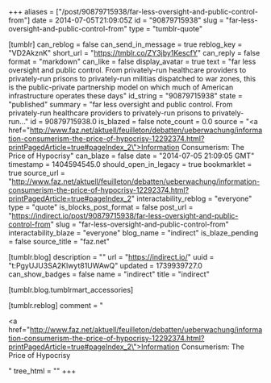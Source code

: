 +++
aliases = ["/post/90879715938/far-less-oversight-and-public-control-from"]
date = 2014-07-05T21:09:05Z
id = "90879715938"
slug = "far-less-oversight-and-public-control-from"
type = "tumblr-quote"

[tumblr]
can_reblog = false
can_send_in_message = true
reblog_key = "VD2AkznK"
short_url = "https://tmblr.co/ZY3jby1KescfY"
can_reply = false
format = "markdown"
can_like = false
display_avatar = true
text = "far less oversight and public control. From privately-run healthcare providers to privately-run prisons to privately-run militias dispatched to war zones, this is the public-private partnership model on which much of American infrastructure operates these days"
id_string = "90879715938"
state = "published"
summary = "far less oversight and public control. From privately-run healthcare providers to privately-run prisons to privately-run..."
id = 90879715938.0
is_blazed = false
note_count = 0.0
source = "<a href=\"http://www.faz.net/aktuell/feuilleton/debatten/ueberwachung/information-consumerism-the-price-of-hypocrisy-12292374.html?printPagedArticle=true#pageIndex_2\">Information Consumerism: The Price of Hypocrisy</a>"
can_blaze = false
date = "2014-07-05 21:09:05 GMT"
timestamp = 1404594545.0
should_open_in_legacy = true
bookmarklet = true
source_url = "http://www.faz.net/aktuell/feuilleton/debatten/ueberwachung/information-consumerism-the-price-of-hypocrisy-12292374.html?printPagedArticle=true#pageIndex_2"
interactability_reblog = "everyone"
type = "quote"
is_blocks_post_format = false
post_url = "https://indirect.io/post/90879715938/far-less-oversight-and-public-control-from"
slug = "far-less-oversight-and-public-control-from"
interactability_blaze = "everyone"
blog_name = "indirect"
is_blaze_pending = false
source_title = "faz.net"

[tumblr.blog]
description = ""
url = "https://indirect.io/"
uuid = "t:PgyUJU3SA2Klwyt81UWAwQ"
updated = 1739939727.0
can_show_badges = false
name = "indirect"
title = "indirect"

[tumblr.blog.tumblrmart_accessories]

[tumblr.reblog]
comment = "<p><a href=\"http://www.faz.net/aktuell/feuilleton/debatten/ueberwachung/information-consumerism-the-price-of-hypocrisy-12292374.html?printPagedArticle=true#pageIndex_2\">Information Consumerism: The Price of Hypocrisy</a></p>"
tree_html = ""
+++
